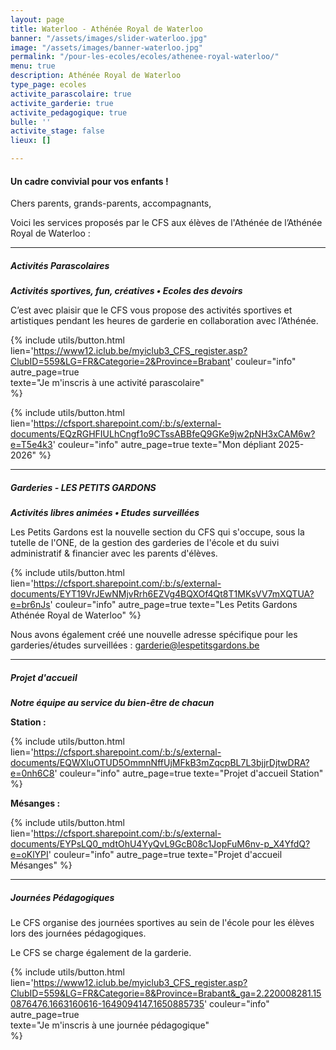 ```yaml
---
layout: page
title: Waterloo - Athénée Royal de Waterloo
banner: "/assets/images/slider-waterloo.jpg"
image: "/assets/images/banner-waterloo.jpg"
permalink: "/pour-les-ecoles/ecoles/athenee-royal-waterloo/"
menu: true
description: Athénée Royal de Waterloo
type_page: ecoles
activite_parascolaire: true
activite_garderie: true
activite_pedagogique: true
bulle: ''
activite_stage: false
lieux: []

---
```

#### **Un cadre convivial pour vos enfants !**

Chers parents, grands-parents, accompagnants, 

Voici les services proposés par le CFS aux élèves de l'Athénée de l’Athénée Royal de Waterloo :

***

##### **Activités Parascolaires**

**_Activités sportives, fun, créatives • Ecoles des devoirs_**

C’est avec plaisir que le CFS vous propose des activités sportives et artistiques pendant les heures de garderie en collaboration avec l’Athénée.

{% include utils/button.html lien='https://www12.iclub.be/myiclub3_CFS_register.asp?ClubID=559&LG=FR&Categorie=2&Province=Brabant' couleur="info"  
autre_page=true  
texte="Je m'inscris à une activité parascolaire"  
%}

{% include utils/button.html lien='https://cfsport.sharepoint.com/:b:/s/external-documents/EQzRGHFIULhCngf1o9CTssABBfeQ9GKe9jw2pNH3xCAM6w?e=T5e4k3' couleur="info" autre_page=true texte="Mon dépliant 2025-2026" %}

***

##### **Garderies - LES PETITS GARDONS**

**_Activités libres animées • Etudes surveillées_**

Les Petits Gardons est la nouvelle section du CFS qui s'occupe, sous la tutelle de l'ONE, de la gestion des garderies de l'école et du suivi administratif & financier avec les parents d'élèves.

{% include utils/button.html lien='https://cfsport.sharepoint.com/:b:/s/external-documents/EYT19VrJEwNMjvRrh6EZVg4BQXOf4Qt8T1MKsVV7mXQTUA?e=br6nJs' couleur="info" autre_page=true texte="Les Petits Gardons Athénée Royal de Waterloo" %}

Nous avons également créé une nouvelle adresse spécifique pour les garderies/études surveillées : <a href="mailto:garderie@lespetitsgardons.be">garderie@lespetitsgardons.be</a>

***

##### **Projet d'accueil**

**_Notre équipe au service du bien-être de chacun_**

**Station :**

{% include utils/button.html lien='https://cfsport.sharepoint.com/:b:/s/external-documents/EQWXluOTUD5OmmnNffUjMFkB3mZqcpBL7L3bjjrDjtwDRA?e=0nh6C8' couleur="info" autre_page=true texte="Projet d'accueil Station" %}

**Mésanges :**

{% include utils/button.html lien='https://cfsport.sharepoint.com/:b:/s/external-documents/EYPsLQ0_mdtOhU4YyQvL9GcB08c1JopFuM6nv-p_X4YfdQ?e=oKlYPI' couleur="info" autre_page=true texte="Projet d'accueil Mésanges" %}

***

##### **Journées Pédagogiques**

Le CFS organise des journées sportives au sein de l'école pour les élèves lors des journées pédagogiques.

Le CFS se charge également de la garderie.

{% include utils/button.html lien='https://www12.iclub.be/myiclub3_CFS_register.asp?ClubID=559&LG=FR&Categorie=8&Province=Brabant&_ga=2.220008281.150876476.1663160616-1649094147.1650885735' couleur="info"  
autre_page=true  
texte="Je m'inscris à une journée pédagogique"  
%}
